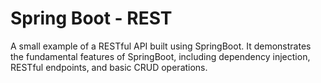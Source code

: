 # Spring Boot - REST
A small example of a RESTful API built using SpringBoot. It demonstrates the fundamental features of SpringBoot, including dependency injection, RESTful endpoints, and basic CRUD operations.
